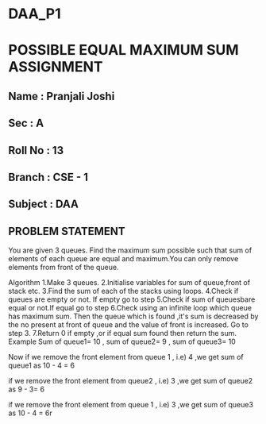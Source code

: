# DAA_P1
# POSSIBLE EQUAL MAXIMUM SUM ASSIGNMENT
## Name : Pranjali Joshi
## Sec : A
## Roll No : 13
## Branch : CSE - 1
## Subject : DAA
## PROBLEM STATEMENT
You are given 3 queues. Find the maximum sum possible such that sum of elements of each queue are equal and maximum.You can only remove elements from front of the queue.

Algorithm
1.Make 3 queues.
2.Initialise variables for sum of queue,front of stack etc.
3.Find the sum of each of the stacks using loops.
4.Check if queues are empty or not. If empty go to step
5.Check if sum of queuesbare equal or not.If equal go to step
6.Check using an infinite loop which queue has maximum sum. Then the queue which is found ,it's sum is decreased by the no present at front of queue and the value of front is increased. Go to step 3.
7.Return 0 if empty ,or if equal sum found then return the sum.
Example
Sum of queue1= 10 , sum of queue2= 9 , sum of queue3= 10

Now if we remove the front element from queue 1 , i.e) 4 ,we get sum of queue1 as 10 - 4 = 6

if we remove the front element from queue2 , i.e) 3 ,we get sum of queue2 as 9 - 3= 6

if we remove the front element from queue 1 , i.e) 3 ,we get sum of queue3 as 10 - 4 = 6r
